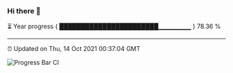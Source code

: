 ### Hi there 👋

⏳ Year progress { ███████████████████████▁▁▁▁▁▁▁ } 78.36 %

---

⏰ Updated on Thu, 14 Oct 2021 00:37:04 GMT

![Progress Bar CI](https://github.com/liununu/liununu/workflows/Progress%20Bar%20CI/badge.svg)
